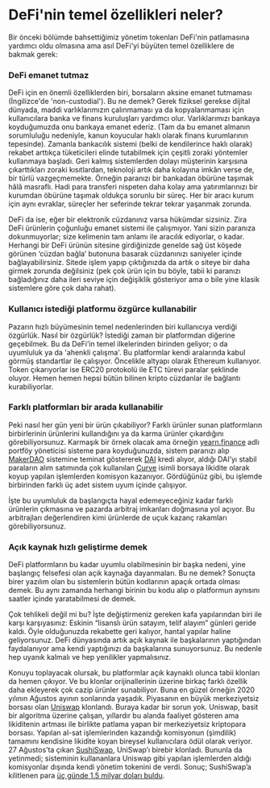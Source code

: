 # DeFi'nin temel özellikleri neler?

Bir önceki bölümde bahsettiğimiz yönetim tokenları DeFi'nin patlamasına yardımcı oldu olmasına ama asıl DeFi'yi büyüten temel özelliklere de bakmak gerek:

### DeFi emanet tutmaz <a id="defi-emanet-tutmaz"></a>

DeFi için en önemli özelliklerden biri, borsaların aksine emanet tutmaması \(İngilizce'de 'non-custodial'\). Bu ne demek? Gerek fiziksel gerekse dijital dünyada, maddi varlıklarımızın çalınmaması ya da kopyalanmaması için kullanıcılara banka ve finans kuruluşları yardımcı olur. Varlıklarımızı bankaya koyduğumuzda onu bankaya emanet ederiz. \(Tam da bu emanet almanın sorumluluğu nedeniyle, kanun koyucular haklı olarak finans kurumlarının tepesinde\). Zamanla bankacılık sistemi \(belki de kendilerince haklı olarak\) rekabet arttıkça tüketicileri elinde tutabilmek için çeşitli zoraki yöntemler kullanmaya başladı. Geri kalmış sistemlerden dolayı müşterinin karşısına çıkarttıkları zoraki kısıtlardan, teknoloji artık daha kolayına imkân verse de, bir türlü vazgeçmemekte. Örneğin paranızı bir bankadan öbürüne taşımak hâlâ masraflı. Hadi para transferi nispeten daha kolay ama yatırımlarınızı bir kurumdan öbürüne taşımak oldukça sorunlu bir süreç. Her bir aracı kurum için aynı evraklar, süreçler her seferinde tekrar tekrar yaşanmak zorunda.

DeFi da ise, eğer bir elektronik  cüzdanınız varsa hükümdar sizsiniz. Zira DeFi ürünlerin çoğunluğu emanet sistemi ile çalışmıyor. Yani sizin paranıza dokunmuyorlar; size kelimenin tam anlamı ile aracılık ediyorlar, o kadar. Herhangi bir DeFi ürünün sitesine girdiğinizde genelde sağ üst köşede görünen ‘cüzdan bağla’ butonuna basarak cüzdanınızı saniyeler içinde bağlayabilirsiniz. Sitede işlem yapıp çıktığınızda da artık o siteye bir daha girmek zorunda değilsiniz \(pek çok ürün için bu böyle, tabii ki paranızı bağladığınız daha ileri seviye için değişiklik gösteriyor ama o bile yine klasik sistemlere göre çok daha rahat\).

### Kullanıcı istediği platformu özgürce kullanabilir <a id="kullan&#x131;c&#x131;-istedi&#x11F;i-platformu-&#xF6;zg&#xFC;rce-kullanabilir"></a>

Pazarın hızlı büyümesinin temel nedenlerinden biri kullanıcıya verdiği özgürlük. Nasıl bir özgürlük? İstediği zaman bir platformdan diğerine geçebilmek. Bu da DeFi’in temel ilkelerinden birinden geliyor; o da uyumluluk ya da 'ahenkli çalışma'. Bu platformlar kendi aralarında kabul görmüş standartlar ile çalışıyor. Öncelikle altyapı olarak Ethereum kullanıyor. Token çıkarıyorlar ise ERC20 protokolü ile ETC türevi paralar şeklinde oluyor. Hemen hemen hepsi bütün bilinen kripto cüzdanlar ile bağlantı kurabiliyorlar.

### Farklı platformları bir arada kullanabilir <a id="farkl&#x131;-platformlar&#x131;-bir-arada-kullanabilir"></a>

Peki nasıl her gün yeni bir ürün çıkabiliyor? Farklı ürünler sunan platformların birbirlerinin ürünlerini kullandığını ya da karma ürünler çıkardığını görebiliyorsunuz. Karmaşık bir örnek olacak ama örneğin [yearn.finance](https://yearn.finance/) adlı portföy yöneticisi sisteme para koyduğunuzda, sistem paranızı alıp [MakerDAO](https://makerdao.com/en/) sistemine teminat göstererek [DAI](https://oasis.app/) kredi alıyor, aldığı DAI’yı stabil paraların alım satımında çok kullanılan [Curve](https://www.curve.fi/) isimli borsaya likidite olarak koyup yapılan işlemlerden komisyon kazanıyor. Gördüğünüz gibi, bu işlemde birbirinden farklı üç adet sistem uyum içinde çalışıyor.

İşte bu uyumluluk da başlangıçta hayal edemeyeceğiniz kadar farklı ürünlerin çıkmasına ve pazarda arbitraj imkanları doğmasına yol açıyor. Bu arbitrajları değerlendiren kimi ürünlerde de uçuk kazanç rakamları görebiliyorsunuz.

### Açık kaynak hızlı geliştirme demek <a id="a&#xE7;&#x131;k-kaynak-h&#x131;zl&#x131;-geli&#x15F;tirme-demek"></a>

DeFi platformların bu kadar uyumlu olabilmesinin bir başka nedeni, yine başlangıç felsefesi olan açık kaynağa dayanmaları. Bu ne demek? Sonuçta birer yazılım olan bu sistemlerin bütün kodlarının apaçık ortada olması demek. Bu aynı zamanda herhangi birinin bu kodu alıp o platformun aynısını saatler içinde yaratabilmesi de demek.

Çok tehlikeli değil mi bu? İşte değiştirmeniz gereken kafa yapılarından biri ile karşı karşıyasınız: Eskinin “lisanslı ürün satayım, telif alayım” günleri geride kaldı. Öyle olduğunuzda rekabette geri kalıyor, hantal yapılar haline geliyorsunuz. DeFi dünyasında artık açık kaynak ile başkalarının yaptığından faydalanıyor ama kendi yaptığınızı da başkalarına sunuyorsunuz. Bu nedenle hep uyanık kalmalı ve hep yenilikler yapmalısınız. 

Konuyu toplayacak olursak, bu platformlar açık kaynaklı olunca tabii klonları da hemen çıkıyor. Ve bu klonlar orijinallerinin üzerine birkaç farklı özellik daha ekleyerek çok cazip ürünler sunabiliyor. Buna en güzel örneğin 2020 yılının Ağustos ayının sonlarında yaşadık. Piyasanın en büyük merkeziyetsiz borsası olan [Uniswap](https://uniswap.org/) klonlandı. Buraya kadar bir sorun yok. Uniswap, basit bir algoritma üzerine çalışan, yıllardır bu alanda faaliyet gösteren ama likiditenin artması ile birlikte patlama yapan bir merkeziyetsiz kriptopara borsası. Yapılan al-sat işlemlerinden kazandığı komisyonun \(şimdilik\) tamamını kendisine likidite koyan bireysel kullanıcılara ödül olarak veriyor. 27 Ağustos’ta çıkan [SushiSwap](https://sushiswap.org/), UniSwap’ı birebir klonladı. Bununla da yetinmedi; sisteminin kullananlara Uniswap gibi yapılan işlemlerden aldığı komisyonlar dışında kendi yönetim tokenini de verdi. Sonuç; SushiSwap’a kilitlenen para [üç günde 1.5 milyar doları buldu](https://www.coindesk.com/sushiswap-uniswap-launch).

